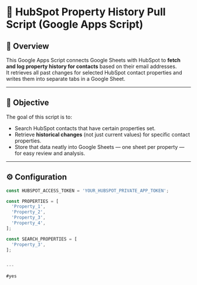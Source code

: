 # 🧩 HubSpot Property History Pull Script (Google Apps Script)

## 📘 Overview

This Google Apps Script connects Google Sheets with HubSpot to **fetch and log property history for contacts** based on their email addresses.  
It retrieves all past changes for selected HubSpot contact properties and writes them into separate tabs in a Google Sheet.

---

## 🎯 Objective

The goal of this script is to:
- Search HubSpot contacts that have certain properties set.
- Retrieve **historical changes** (not just current values) for specific contact properties.
- Store that data neatly into Google Sheets — one sheet per property — for easy review and analysis.

---

## ⚙️ Configuration

```js
const HUBSPOT_ACCESS_TOKEN = 'YOUR_HUBSPOT_PRIVATE_APP_TOKEN';

const PROPERTIES = [
  'Property_1',
  'Property_2',
  'Property_3',
  'Property_4',
];

const SEARCH_PROPERTIES = [
  'Property_3',
];


---

#yes
